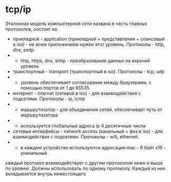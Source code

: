 # tcp/ip

Эталонная модель компьютерной сети названа в честь главных протоколов, состоит из:

- прикладной - application (прикладной + представления + сеансовый в iso) - не всем приложениям нужен этот уровень. Протоколы - http, dns, smtp
- - http, https, dns, smtp - преобразование данных на верхний уровень
- транспортный - transport (транспортный в iso). Протоколы - tcp, udp
- - уровень обеспечивает согласование между браузерами, с помощью портов от 1 до 65535
- интернет - internet (сетевой в iso) - для взаимодействия с подсетями. Протоколы - ip, icmp
- - маршрутизатор - для объединения сетей, обеспечивает путь от маршрутизатора
- - используется глобальные адреса ip 4 десятичные числа
- сетевые интерфейсы - network access (канальный + физ в iso) - для взаимодействия с подсетями. Протоколы - wifi, ethernet.
- - в каждом устройстве используются адресация mac - 6 байт x16 - уникальный

каждый протокол взаимодействует с другим протоколом ниже и выше по уровню. Должны использовать по одному протоколу. Каждый из них вкладывается внутрь нижестоящего
